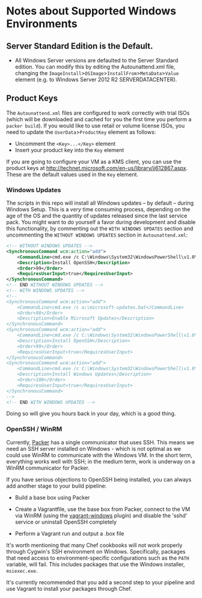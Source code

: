 Notes about Supported Windows Environments
==========================================

## Server Standard Edition is the Default.
* All Windows Server versions are defaulted to the Server Standard edition. 
  You can modify this by editing the Autounattend.xml file, changing 
  the `ImageInstall`>`OSImage`>`InstallFrom`>`MetaData`>`Value` element
  (e.g. to Windows Server 2012 R2 SERVERDATACENTER).

## Product Keys
The `Autounattend.xml` files are configured to work correctly with trial 
ISOs (which will be downloaded and cached for you the first time you 
perform a `packer build`). If you would like to use retail or volume 
license ISOs, you need to update the `UserData`>`ProductKey` element 
as follows:

* Uncomment the `<Key>...</Key>` element
* Insert your product key into the `Key` element

If you are going to configure your VM as a KMS client, you can use the 
product keys at http://technet.microsoft.com/en-us/library/jj612867.aspx. 
These are the default values used in the `Key` element.

### Windows Updates

The scripts in this repo will install all Windows updates – by default – 
during Windows Setup. This is a _very_ time consuming process, depending 
on the age of the OS and the quantity of updates released since the last 
service pack. You might want to do yourself a favor during development and 
disable this functionality, by commenting out the `WITH WINDOWS UPDATES` 
section and uncommenting the `WITHOUT WINDOWS UPDATES` section 
in `Autounattend.xml`:

```xml
<!-- WITHOUT WINDOWS UPDATES -->
<SynchronousCommand wcm:action="add">
    <CommandLine>cmd.exe /c C:\Windows\System32\WindowsPowerShell\v1.0\powershell.exe -File a:\openssh.ps1 -AutoStart</CommandLine>
    <Description>Install OpenSSH</Description>
    <Order>99</Order>
    <RequiresUserInput>true</RequiresUserInput>
</SynchronousCommand>
<!-- END WITHOUT WINDOWS UPDATES -->
<!-- WITH WINDOWS UPDATES -->
<!--
<SynchronousCommand wcm:action="add">
    <CommandLine>cmd.exe /c a:\microsoft-updates.bat</CommandLine>
    <Order>98</Order>
    <Description>Enable Microsoft Updates</Description>
</SynchronousCommand>
<SynchronousCommand wcm:action="add">
    <CommandLine>cmd.exe /c C:\Windows\System32\WindowsPowerShell\v1.0\powershell.exe -File a:\openssh.ps1</CommandLine>
    <Description>Install OpenSSH</Description>
    <Order>99</Order>
    <RequiresUserInput>true</RequiresUserInput>
</SynchronousCommand>
<SynchronousCommand wcm:action="add">
    <CommandLine>cmd.exe /c C:\Windows\System32\WindowsPowerShell\v1.0\powershell.exe -File a:\win-updates.ps1</CommandLine>
    <Description>Install Windows Updates</Description>
    <Order>100</Order>
    <RequiresUserInput>true</RequiresUserInput>
</SynchronousCommand>
-->
<!-- END WITH WINDOWS UPDATES -->
```

Doing so will give you hours back in your day, which is a good thing.

### OpenSSH / WinRM

Currently, [Packer](http://packer.io) has a single communicator that uses 
SSH. This means we need an SSH server installed on Windows - which is not
optimal as we could use WinRM to communicate with the Windows VM. In the 
short term, everything works well with SSH; in the medium term, work is 
underway on a WinRM communicator for Packer.

If you have serious objections to OpenSSH being installed, you can always
add another stage to your build pipeline:

* Build a base box using Packer

* Create a Vagrantfile, use the base box from Packer, connect to the VM 
via WinRM (using the [vagrant-windows](https://github.com/WinRb/vagrant-windows) plugin) and disable the 'sshd' service or uninstall OpenSSH completely

* Perform a Vagrant run and output a .box file

It's worth mentioning that many Chef cookbooks will not work properly 
through Cygwin's SSH environment on Windows. Specifically, packages 
that need access to environment-specific configurations such as the 
`PATH` variable, will fail. This includes packages that use the Windows 
installer, `msiexec.exe`.

It's currently recommended that you add a second step to your pipeline
and use Vagrant to install your packages through Chef.
